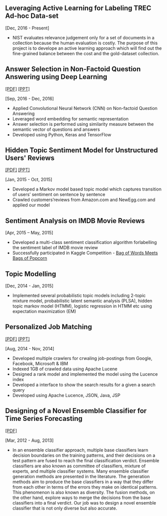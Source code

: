 ## Leveraging Active Learning for Labeling TREC Ad-hoc Data-set
[Dec, 2016 - Present]

- NIST evaluates relevance judgement only for a set of documents in a collection because the human evaluation is costly. The purpose of this project is to develope an active learning approach which will find out the fine-grained balance between the cost and the gold-dataset collection. 



## Answer Selection in Non-Factoid Question Answering using Deep Learning
[[PDF]](/paper/deep-non-factoid-qa.pdf) [[PPT]](/paper/QA_Task.pdf)

[Sep, 2016 - Dec, 2016]

- Applied Convolutional Neural Network (CNN) on Non-factoid Question Answering
- Leveraged word embedding for semantic representation 
- Answer selection is performed using similarity measure between the semantic vector of questions and answers
- Developed using Python, Keras and TensorFlow


## Hidden Topic Sentiment Model for Unstructured Users' Reviews
[[PDF]](http://dl.acm.org/citation.cfm?id=2883072) [[PPT]](/paper/mustafiz-WWW16-v1.pptx) 

[Jan, 2015 - Oct, 2015]

- Developed a Markov model based topic model which captures transition of users’ sentiment on sentence by sentence
- Crawled customers’reviews from Amazon.com and NewEgg.com and applied our model

## Sentiment Analysis on IMDB Movie Reviews 
[Apr, 2015 – May, 2015]

- Developed a multi-class sentiment classification algorithm forlabelling the sentiment label of IMDB movie review
- Successfully participated in Kaggle Competition - [Bag of Words Meets Bags of Popcorn](https://www.kaggle.com/c/word2vec-nlp-tutorial/leaderboard)

## Topic Modelling
[Dec, 2014 - Jan, 2015]

- Implemented several probabilistic topic models including 2-topic mixture model, probabilistic latent semantic analysis (PLSA), hidden topic markov model (HTMM), logistic regression in HTMM etc using expectation maximization (EM)

## Personalized Job Matching 
[[PDF]]((/paper/Personalized_Job_Matching.pdf)) [[PPT]]((/paper/Personalized_Job_Matching.ppt))

[Aug, 2014 - Nov, 2014]

- Developed multiple crawlers for crwaling job-postings from Google, Facebook, Microsoft & IBM
- Indexed 1GB of crawled data using Apache Lucene
- Designed a rank model and implemented the model using the Lucence index
- Developed a interface to show the search results for a given a search query
- Developed using Apache Lucence, JSON, Java, JSP

## Designing of a Novel Ensemble Classifier for Time Series Forecasting 
[[PDF]](http://dx.doi.org/10.1109/TCYB.2015.2401038)

[Mar, 2012 - Aug, 2013]

- In an ensemble classifier approach, multiple base classifiers learn decision boundaries on the training patterns, and their decisions on a test pattern are fused to reach the final classification verdict. Ensemble classifiers are also known as committee of classifiers, mixture of experts, and multiple classifier systems. Many ensemble classifier generation methods are presented in the literature. The generation methods aim to produce the base classifiers in a way that they differ from each other in terms of the errors they make on identical patterns. This phenomenon is also known as diversity. The fusion methods, on the other hand, explore ways to merge the decisions from the base classifiers into a final verdict. Our job was to design a novel ensemble classifier that is not only diverse but also accurate.
